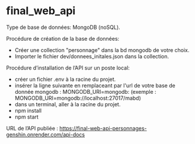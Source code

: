 # final_web_api

Type de base de données: MongoDB (noSQL).<br/>

Procédure de création de la base de données:
- Créer une collection "personnage" dans la bd mongodb de votre choix.
- Importer le fichier dev/donnees_initales.json dans la collection.

Procédure d’installation de l’API sur un poste local:
- créer un fichier .env à la racine du projet.
- insérer la ligne suivante en remplaceant <url> par l'url de votre base de donnée mongodb : MONGODB_URI=mongodb:<url> (exemple : MONGODB_URI=mongodb://localhost:27017/mabd)
- dans un terminal, aller à la racine du projet.
- npm install
- npm start

URL de l’API publiée : https://final-web-api-personnages-genshin.onrender.com/api-docs
